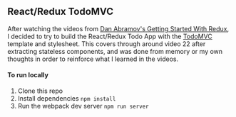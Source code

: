 ## React/Redux TodoMVC
After watching the videos from [Dan Abramov's Getting Started With Redux](https://egghead.io/courses/getting-started-with-redux), I decided to try to build the React/Redux Todo App with the [TodoMVC](http://todomvc.com/) template and stylesheet. This covers through around video 22 after extracting stateless components, and was done from memory or my own thoughts in order to reinforce what I learned in the videos.

#### To run locally
1. Clone this repo
2. Install dependencies `npm install`
3. Run the webpack dev server `npm run server`
